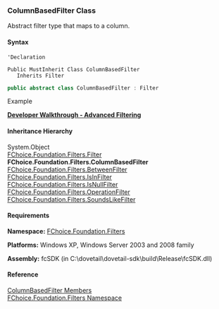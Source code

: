 ﻿### ColumnBasedFilter Class

Abstract filter type that maps to a column.

#### Syntax

```vbnet
'Declaration

Public MustInherit Class ColumnBasedFilter 
   Inherits Filter
```

```csharp
public abstract class ColumnBasedFilter : Filter
``` 

Example

[**Developer Walkthrough - Advanced Filtering**](../articles/walkthroughs/filtering.md)

#### Inheritance Hierarchy

System.Object  
[FChoice.Foundation.Filters.Filter](fcSDK~FChoice.Foundation.Filters.Filter.md)  
**FChoice.Foundation.Filters.ColumnBasedFilter**  
[FChoice.Foundation.Filters.BetweenFilter](fcSDK~FChoice.Foundation.Filters.BetweenFilter.md)  
[FChoice.Foundation.Filters.IsInFilter](fcSDK~FChoice.Foundation.Filters.IsInFilter.md)  
[FChoice.Foundation.Filters.IsNullFilter](fcSDK~FChoice.Foundation.Filters.IsNullFilter.md)  
[FChoice.Foundation.Filters.OperationFilter](fcSDK~FChoice.Foundation.Filters.OperationFilter.md)  
[FChoice.Foundation.Filters.SoundsLikeFilter](fcSDK~FChoice.Foundation.Filters.SoundsLikeFilter.md)  

#### Requirements

**Namespace:** [FChoice.Foundation.Filters](fcSDK~FChoice.Foundation.Filters_namespace.md)

**Platforms:** Windows XP, Windows Server 2003 and 2008 family

**Assembly:** fcSDK (in C:\\dovetail\\dovetail-sdk\\build\\Release\\fcSDK.dll)

#### Reference

[ColumnBasedFilter Members](fcSDK~FChoice.Foundation.Filters.ColumnBasedFilter_members.md)  
[FChoice.Foundation.Filters Namespace](fcSDK~FChoice.Foundation.Filters_namespace.md)